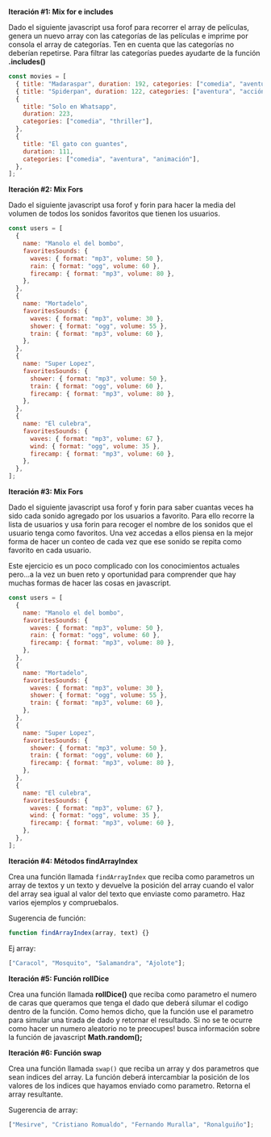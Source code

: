 **Iteración #1: Mix for e includes**

Dado el siguiente javascript usa forof para recorrer el array de películas, genera un nuevo array con las categorías de las películas e imprime por consola el array de categorías. Ten en cuenta que las categorías no deberían repetirse. Para filtrar las categorías puedes ayudarte de la función **.includes()**

```jsx
const movies = [
  { title: "Madaraspar", duration: 192, categories: ["comedia", "aventura"] },
  { title: "Spiderpan", duration: 122, categories: ["aventura", "acción"] },
  {
    title: "Solo en Whatsapp",
    duration: 223,
    categories: ["comedia", "thriller"],
  },
  {
    title: "El gato con guantes",
    duration: 111,
    categories: ["comedia", "aventura", "animación"],
  },
];
```

**Iteración #2: Mix Fors**

Dado el siguiente javascript usa forof y forin para hacer la media del volumen de todos los sonidos favoritos que tienen los usuarios.

```jsx
const users = [
  {
    name: "Manolo el del bombo",
    favoritesSounds: {
      waves: { format: "mp3", volume: 50 },
      rain: { format: "ogg", volume: 60 },
      firecamp: { format: "mp3", volume: 80 },
    },
  },
  {
    name: "Mortadelo",
    favoritesSounds: {
      waves: { format: "mp3", volume: 30 },
      shower: { format: "ogg", volume: 55 },
      train: { format: "mp3", volume: 60 },
    },
  },
  {
    name: "Super Lopez",
    favoritesSounds: {
      shower: { format: "mp3", volume: 50 },
      train: { format: "ogg", volume: 60 },
      firecamp: { format: "mp3", volume: 80 },
    },
  },
  {
    name: "El culebra",
    favoritesSounds: {
      waves: { format: "mp3", volume: 67 },
      wind: { format: "ogg", volume: 35 },
      firecamp: { format: "mp3", volume: 60 },
    },
  },
];
```

**Iteración #3: Mix Fors**

Dado el siguiente javascript usa forof y forin para saber cuantas veces ha sido cada sonido agregado por los usuarios a favorito. Para ello recorre la lista de usuarios y usa forin para recoger el nombre de los sonidos que el usuario tenga como favoritos.
Una vez accedas a ellos piensa en la mejor forma de hacer un conteo de cada vez que ese sonido se repita como favorito en cada usuario.

Este ejercicio es un poco complicado con los conocimientos actuales pero...a la vez un buen reto y oportunidad para comprender que hay muchas formas de hacer las cosas en javascript.

```jsx
const users = [
  {
    name: "Manolo el del bombo",
    favoritesSounds: {
      waves: { format: "mp3", volume: 50 },
      rain: { format: "ogg", volume: 60 },
      firecamp: { format: "mp3", volume: 80 },
    },
  },
  {
    name: "Mortadelo",
    favoritesSounds: {
      waves: { format: "mp3", volume: 30 },
      shower: { format: "ogg", volume: 55 },
      train: { format: "mp3", volume: 60 },
    },
  },
  {
    name: "Super Lopez",
    favoritesSounds: {
      shower: { format: "mp3", volume: 50 },
      train: { format: "ogg", volume: 60 },
      firecamp: { format: "mp3", volume: 80 },
    },
  },
  {
    name: "El culebra",
    favoritesSounds: {
      waves: { format: "mp3", volume: 67 },
      wind: { format: "ogg", volume: 35 },
      firecamp: { format: "mp3", volume: 60 },
    },
  },
];
```

**Iteración #4: Métodos findArrayIndex**

Crea una función llamada `findArrayIndex` que reciba como parametros un array de textos y un texto y devuelve la posición del array cuando el valor del array sea igual al valor del texto que enviaste como parametro. Haz varios ejemplos y compruebalos.

Sugerencia de función:

```jsx
function findArrayIndex(array, text) {}
```

Ej array:

```jsx
["Caracol", "Mosquito", "Salamandra", "Ajolote"];
```

**Iteración #5: Función rollDice**

Crea una función llamada **rollDice()** que reciba como parametro el numero de caras que queramos que tenga el dado que deberá silumar el codigo dentro de la función. Como hemos dicho, que la función use el parametro para simular una tirada de dado y retornar el resultado. Si no se te ocurre como hacer un numero aleatorio no te preocupes! busca información sobre la función de javascript **Math.random();**

**Iteración #6: Función swap**

Crea una función llamada `swap()` que reciba un array y dos parametros que sean indices del array. La función deberá intercambiar la posición de los valores de los indices que hayamos enviado como parametro. Retorna el array resultante.

Sugerencia de array:

```jsx
["Mesirve", "Cristiano Romualdo", "Fernando Muralla", "Ronalguiño"];
```
